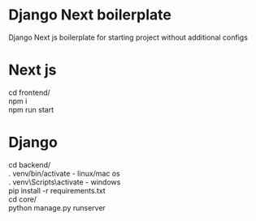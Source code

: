 # Django Next boilerplate

Django Next js boilerplate for starting project without additional configs

# Next js

cd frontend/\
npm i\
npm run start

# Django

cd backend/\
. venv/bin/activate - linux/mac os\
. venv\Scripts\activate - windows\
pip install -r requirements.txt\
cd core/\
python manage.py runserver
